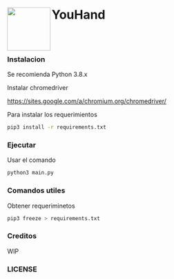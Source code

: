 # **YouHand** <img src="https://raw.githubusercontent.com/TanZng/YouHand/master/src/youhand.gif" width="100" align="left" />
<br/>
<br/>

### Instalacion

Se recomienda Python 3.8.x

Instalar chromedriver

https://sites.google.com/a/chromium.org/chromedriver/

Para instalar los requerimientos

```bash
pip3 install -r requirements.txt
```

### Ejecutar

Usar el comando

```bash
python3 main.py
```


### Comandos utiles

Obtener requeriminetos
```bash
pip3 freeze > requirements.txt
```

### Creditos
WIP

### LICENSE

